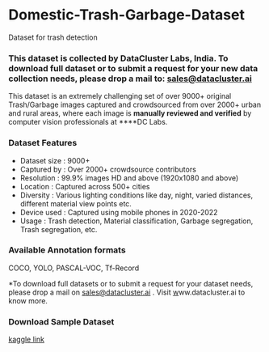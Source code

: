 # Domestic-Trash-Garbage-Dataset
Dataset for trash detection


### **This dataset is collected by DataCluster Labs, India. To download full dataset or to submit a request for your new data collection needs, please drop a mail to:&nbsp;[sales@datacluster.ai](mailto:sales@datacluster.ai)**

This dataset is an extremely challenging set of over 9000+ original Trash/Garbage images captured and crowdsourced from over 2000+ urban and rural areas, where each image is **manually reviewed and verified** by computer vision professionals at ****DC Labs.

### **Dataset Features**

- Dataset size   : 9000+
- Captured by  : Over 2000+ crowdsource contributors
- Resolution     : 99.9% images HD and above (1920x1080 and above)
- Location        : Captured across 500+ cities
- Diversity        : Various lighting conditions like day, night, varied distances, different material view points etc.
- Device used  : Captured using mobile phones in 2020-2022
- Usage               : Trash detection, Material classification, Garbage segregation, Trash segregation, etc.

### Available Annotation formats

COCO, YOLO, PASCAL-VOC, Tf-Record

*To download full datasets or to submit a request for your dataset needs, please drop a mail on sales@datacluster.ai . Visit&nbsp;[w](http://www.datacluster.in/)ww.datacluster.ai to know more.
### **Download Sample Dataset**  
[kaggle link](https://www.kaggle.com/datasets/dataclusterlabs/domestic-trash-garbage-dataset)
